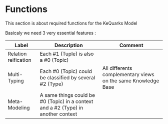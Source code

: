 Functions
==

This section is about required functions for the KeQuarks Model

Basicaly we need 3 very essential features :

<table>
    <thead>
        <tr>
            <th>Label</th>
            <th>Description</th>
            <th>Comment</th>
        </tr>
    </thead>
    <tbody>
        <tr>
            <td>Relation reification</td>
            <td>Each #1 (Tuple) is also a #0 (Topic)</td>
            <td></td>
        </tr>
        <tr>
            <td>Multi-Typing</td>
            <td>Each #0 (Topic) could be classified by several #2 (Type)</td>
            <td>All differents complementary views on the same Knowledge Base</td>
        </tr>
        <tr>
            <td>Meta-Modeling</td>
            <td>A same things could be #0 (Topic) in a context and a #2 (Type) in another context</td>
            <td></td>
        </tr>
    </tbody>
</table>

